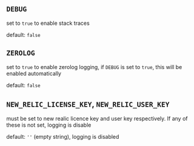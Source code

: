 ## `DEBUG`

set to `true` to enable stack traces

default: `false`

## `ZEROLOG`

set to `true` to enable zerolog logging, if `DEBUG` is set to `true`, this will be enabled automatically

default: `false`

## `NEW_RELIC_LICENSE_KEY`, `NEW_RELIC_USER_KEY`

must be set to new realic licence key and user key respectively. If any of these is not set, logging is disable

default: `''` (empty string), logging is disabled
